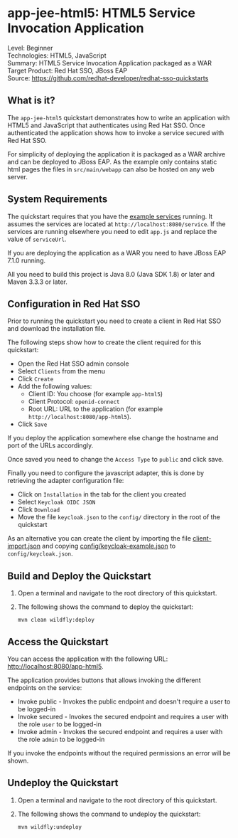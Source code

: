app-jee-html5: HTML5 Service Invocation Application
===================================================

Level: Beginner  
Technologies: HTML5, JavaScript  
Summary: HTML5 Service Invocation Application packaged as a WAR  
Target Product: Red Hat SSO, JBoss EAP  
Source: <https://github.com/redhat-developer/redhat-sso-quickstarts>

What is it?
-----------

The `app-jee-html5` quickstart demonstrates how to write an application with HTML5 and JavaScript that authenticates
using Red Hat SSO. Once authenticated the application shows how to invoke a service secured with Red Hat SSO.

For simplicity of deploying the application it is packaged as a WAR archive and can be deployed to JBoss EAP.
As the example only contains static html pages the files in `src/main/webapp` can also be hosted on any web server.


System Requirements
-------------------

The quickstart requires that you have the [example services](../service-jee-jaxrs/README.md) running. It assumes the
services are located at `http://localhost:8080/service`. If the services are running elsewhere you need to edit
`app.js` and replace the value of `serviceUrl`.

If you are deploying the application as a WAR you need to have JBoss EAP 7.1.0 running.

All you need to build this project is Java 8.0 (Java SDK 1.8) or later and Maven 3.3.3 or later.


Configuration in Red Hat SSO
-----------------------

Prior to running the quickstart you need to create a client in Red Hat SSO and download the installation file.

The following steps show how to create the client required for this quickstart:

* Open the Red Hat SSO admin console
* Select `Clients` from the menu
* Click `Create`
* Add the following values:
  * Client ID: You choose (for example `app-html5`)
  * Client Protocol: `openid-connect`
  * Root URL: URL to the application (for example `http://localhost:8080/app-html5`).
* Click `Save`

If you deploy the application somewhere else change the hostname and port of the URLs accordingly.

Once saved you need to change the `Access Type` to `public` and click save.

Finally you need to configure the javascript adapter, this is done by retrieving the adapter configuration file:

* Click on `Installation` in the tab for the client you created
* Select `Keycloak OIDC JSON`
* Click `Download`
* Move the file `keycloak.json` to the `config/` directory in the root of the quickstart

As an alternative you can create the client by importing the file [client-import.json](config/client-import.json) and
copying [config/keycloak-example.json](config/keycloak-example.json) to `config/keycloak.json`.


Build and Deploy the Quickstart
--------------------------------

1. Open a terminal and navigate to the root directory of this quickstart.

2. The following shows the command to deploy the quickstart:

   ````
   mvn clean wildfly:deploy

   ````


Access the Quickstart
---------------------

You can access the application with the following URL: <http://localhost:8080/app-html5>.

The application provides buttons that allows invoking the different endpoints on the service:

* Invoke public - Invokes the public endpoint and doesn't require a user to be logged-in
* Invoke secured - Invokes the secured endpoint and requires a user with the role `user` to be logged-in
* Invoke admin - Invokes the secured endpoint and requires a user with the role `admin` to be logged-in

If you invoke the endpoints without the required permissions an error will be shown.


Undeploy the Quickstart
-----------------------

1. Open a terminal and navigate to the root directory of this quickstart.

2. The following shows the command to undeploy the quickstart:

   ````
   mvn wildfly:undeploy

   ````
